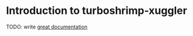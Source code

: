 # Introduction to turboshrimp-xuggler

TODO: write [great documentation](http://jacobian.org/writing/what-to-write/)
